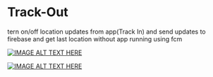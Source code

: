 # Track-Out
tern on/off location updates from app(Track In) and send updates to firebase and get last location without app running using fcm 

[![IMAGE ALT TEXT HERE](https://img.youtube.com/vi/j3FaVUl-6z8/0.jpg)](https://www.youtube.com/watch?v=j3FaVUl-6z8)

[![IMAGE ALT TEXT HERE](https://img.youtube.com/vi/3WZ3bJt66Ms/0.jpg)](https://www.youtube.com/watch?v=3WZ3bJt66Ms)

